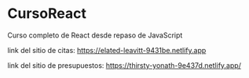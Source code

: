 # CursoReact
Curso completo de React desde repaso de JavaScript

link del sitio de citas: https://elated-leavitt-9431be.netlify.app

link del sitio de presupuestos: https://thirsty-yonath-9e437d.netlify.app/
